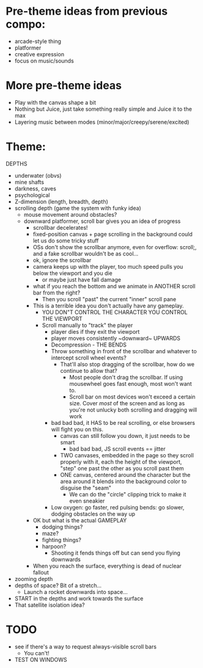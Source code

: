 # Pre-theme ideas from previous compo:
 - arcade-style thing
 - platformer
 - creative expression
 - focus on music/sounds

# More pre-theme ideas
 - Play with the canvas shape a bit
 - Nothing but Juice, just take something
   really simple and Juice it to the max
 - Layering music between modes (minor/major/creepy/serene/excited)

# Theme:
DEPTHS
 - underwater (obvs)
 - mine shafts
 - darkness, caves
 - psychological
 - Z-dimension (length, breadth, depth)
 - scrolling depth (game the system with funky idea)
    - mouse movement around obstacles?
    - downward platformer, scroll bar gives you an idea of progress
       - scrollbar decelerates!
       - fixed-position canvas + page scrolling in the background could let us do some tricky stuff
       - OSs don't show the scrollbar anymore, even for overflow: scroll;, and a fake scrollbar
         wouldn't be as cool...
       - ok, ignore the scrollbar
       - camera keeps up with the player, too much speed pulls you below the viewport and you die
          - or maybe just have fall damage
       - what if you reach the bottom and we animate in ANOTHER scroll bar from the right?
          - Then you scroll "past" the current "inner" scroll pane
       - This is a terrible idea you don't actually have any gameplay.
          - YOU DON"T CONTROL THE CHARACTER YOU CONTROL THE VIEWPORT
          - Scroll manually to "track" the player
             - player dies if they exit the viewport
             - player moves consistently ~downward~ UPWARDS
             - Decompression - THE BENDS
             - Throw something in front of the scrollbar and
               whatever to intercept scroll wheel events?
                - That'll also stop dragging of the
                  scrollbar, how do we continue to allow that?
                   - Most people don't drag the scrollbar.  If using
                     mousewheel goes fast enough, most won't want to.
                   - Scroll bar on most devices won't exceed a certain
                     size.  Cover _most_ of the screen and as long as
                     you're not unlucky both scrolling and dragging will work
             - bad bad bad, it HAS to be real scrolling, or else browsers will fight you on this.
                - canvas can still follow you down, it just needs to be smart
                   - bad bad bad, JS scroll events == jitter
                - TWO canvases, embedded in the page so they scroll properly with it, each the height
                  of the viewport, "step" one past the other as you scroll past them
                - ONE canvas, centered around the character but the area around it blends into
                  the background color to disguise the "seam"
                   - We can do the "circle" clipping trick to make it even sneakier
             - Low oxygen: go faster, red pulsing bends: go slower, dodging obstacles on the way up
       - OK but what is the actual GAMEPLAY
          - dodging things?
          - maze?
          - fighting things?
          - harpoon?
             - Shooting it fends things off but can send you flying downwards
        - When you reach the surface, everything is dead of nuclear fallout
 - zooming depth
 - depths of space?  Bit of a stretch...
    - Launch a rocket downwards into space...
 - START in the depths and work towards the surface
 - That satellite isolation idea?



# TODO

 - see if there's a way to request always-visible scroll bars
    - You can't!
 - TEST ON WINDOWS



